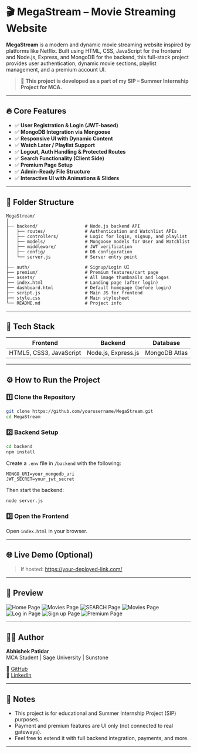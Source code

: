 # 🎬 MegaStream – Movie Streaming Website

**MegaStream** is a modern and dynamic movie streaming website inspired by platforms like Netflix. Built using HTML, CSS, JavaScript for the frontend and Node.js, Express, and MongoDB for the backend, this full-stack project provides user authentication, dynamic movie sections, playlist management, and a premium account UI.

> 📌 **This project is developed as a part of my SIP – Summer Internship Project for MCA.**

---

## 🔥 Core Features

- ✅ **User Registration & Login (JWT-based)**
- ✅ **MongoDB Integration via Mongoose**
- ✅ **Responsive UI with Dynamic Content**
- ✅ **Watch Later / Playlist Support**
- ✅ **Logout, Auth Handling & Protected Routes**
- ✅ **Search Functionality (Client Side)**
- ✅ **Premium Page Setup**
- ✅ **Admin-Ready File Structure**
- ✅ **Interactive UI with Animations & Sliders**

---

## 🧩 Folder Structure

```
MegaStream/
│
├── backend/                  # Node.js backend API
│   ├── routes/               # Authentication and Watchlist APIs
│   ├── controllers/          # Logic for login, signup, and playlist
│   ├── models/               # Mongoose models for User and Watchlist
│   ├── middleware/           # JWT verification
│   ├── config/               # DB configuration
│   └── server.js             # Server entry point
│
├── auth/                     # Signup/Login UI
├── premium/                  # Premium features/cart page
├── assets/                   # All image thumbnails and logos
├── index.html                # Landing page (after login)
├── dashboard.html            # Default homepage (before login)
├── script.js                 # Main JS for frontend
├── style.css                 # Main stylesheet
└── README.md                 # Project info
```


---

## 🧠 Tech Stack

| Frontend | Backend | Database |
|----------|---------|----------|
| HTML5, CSS3, JavaScript | Node.js, Express.js | MongoDB Atlas |

---

## ⚙️ How to Run the Project

### 1️⃣ Clone the Repository
```bash
git clone https://github.com/yourusername/MegaStream.git
cd MegaStream
```

### 2️⃣ Backend Setup
```bash
cd backend
npm install
```

Create a `.env` file in `/backend` with the following:
```env
MONGO_URI=your_mongodb_uri
JWT_SECRET=your_jwt_secret
```

Then start the backend:
```bash
node server.js
```

### 3️⃣ Open the Frontend
Open `index.html` in your browser.

---

## 🌐 Live Demo (Optional)
> If hosted:
https://your-deployed-link.com/

---

## 📸 Preview

![Home Page](assets\Thumbnail\1.png)
![Movies Page](assets/Thumbnail\2.png)
![SEARCH Page](assets/Thumbnail\4.png)
![Movies Page](assets/Thumbnail\3.png)
![Log in Page](assets/Thumbnail\6.png)
![Sign up Page](assets/Thumbnail\7.png)
![Premium Page](assets/Thumbnail\5.png)



---

## 👨‍💻 Author

**Abhishek Patidar**  
MCA Student | Sage University  | Sunstone

🔗 [GitHub](https://github.com/abhishekpatidar)  
🔗 [LinkedIn](https://linkedin.com/in/abhishekpatidar997)

---

## 📌 Notes

- This project is for educational and Summer Internship Project (SIP) purposes.
- Payment and premium features are UI only (not connected to real gateways).
- Feel free to extend it with full backend integration, payments, and more.

---

